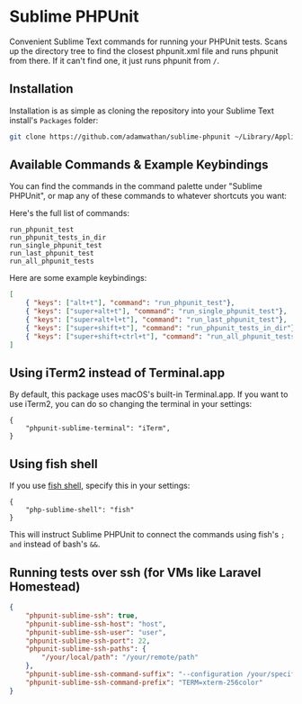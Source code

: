 # Sublime PHPUnit

Convenient Sublime Text commands for running your PHPUnit tests. Scans up the directory tree to find the closest phpunit.xml file and runs phpunit from there. If it can't find one, it just runs phpunit from `/`.

## Installation


Installation is as simple as cloning the repository into your Sublime Text install's `Packages` folder:

```bash
git clone https://github.com/adamwathan/sublime-phpunit ~/Library/Application\ Support/Sublime\ Text\ 3/Packages/sublime-phpunit
```

## Available Commands & Example Keybindings

You can find the commands in the command palette under "Sublime PHPUnit", or map any of these commands to whatever shortcuts you want:

Here's the full list of commands:

```
run_phpunit_test
run_phpunit_tests_in_dir
run_single_phpunit_test
run_last_phpunit_test
run_all_phpunit_tests
````

Here are some example keybindings:

```json
[
    { "keys": ["alt+t"], "command": "run_phpunit_test"},
    { "keys": ["super+alt+t"], "command": "run_single_phpunit_test"},
    { "keys": ["super+alt+l+t"], "command": "run_last_phpunit_test"},
    { "keys": ["super+shift+t"], "command": "run_phpunit_tests_in_dir"},
    { "keys": ["super+shift+ctrl+t"], "command": "run_all_phpunit_tests"},
]

```

## Using iTerm2 instead of Terminal.app

By default, this package uses macOS's built-in Terminal.app. If you want to use iTerm2, you can do so changing the terminal in your settings:

```
{
    "phpunit-sublime-terminal": "iTerm",
}
```

## Using fish shell

If you use [fish shell](https://fishshell.com/), specify this in your settings: 

```
{
    "php-sublime-shell": "fish"
}
``` 

This will instruct Sublime PHPUnit to connect the commands using fish's `; and` instead of bash's `&&`.

## Running tests over ssh (for VMs like Laravel Homestead)

```json
{
	"phpunit-sublime-ssh": true,
	"phpunit-sublime-ssh-host": "host",
	"phpunit-sublime-ssh-user": "user",
	"phpunit-sublime-ssh-port": 22,
	"phpunit-sublime-ssh-paths": {
		"/your/local/path": "/your/remote/path"
	},
	"phpunit-sublime-ssh-command-suffix": "--configuration /your/specific/path/to/phpunit.xml",
	"phpunit-sublime-ssh-command-prefix": "TERM=xterm-256color"
}
```
